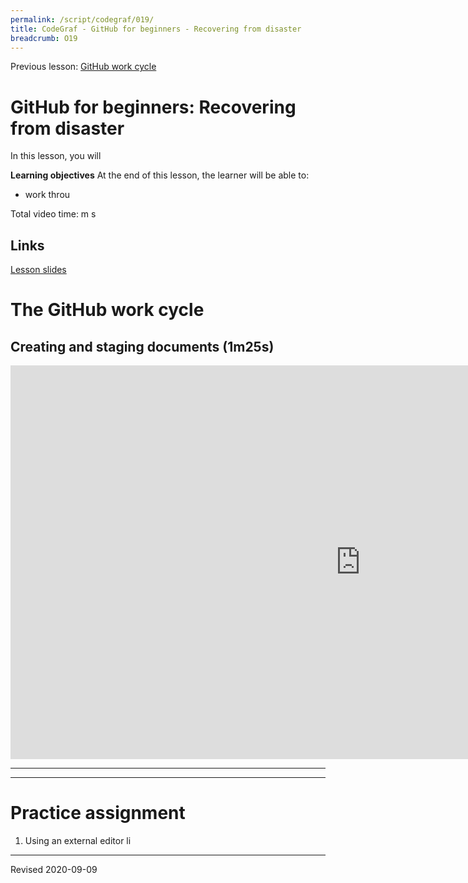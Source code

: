 ```yaml
---
permalink: /script/codegraf/019/
title: CodeGraf - GitHub for beginners - Recovering from disaster
breadcrumb: O19
---
```


Previous lesson: [GitHub work cycle](../018)

# GitHub for beginners: Recovering from disaster

In this lesson, you will

**Learning objectives** At the end of this lesson, the learner will be able to:
- work throu


Total video time:  m  s

## Links

[Lesson slides](../slides/lesson019.pdf)

# The GitHub work cycle

## Creating and staging documents (1m25s)

<iframe width="1120" height="630" src="https://www.youtube.com/embed/FfCuGxq0JL4" frameborder="0" allow="accelerometer; autoplay; encrypted-media; gyroscope; picture-in-picture" allowfullscreen></iframe>

----

----

# Practice assignment

1. Using an external editor li



----
Revised 2020-09-09

